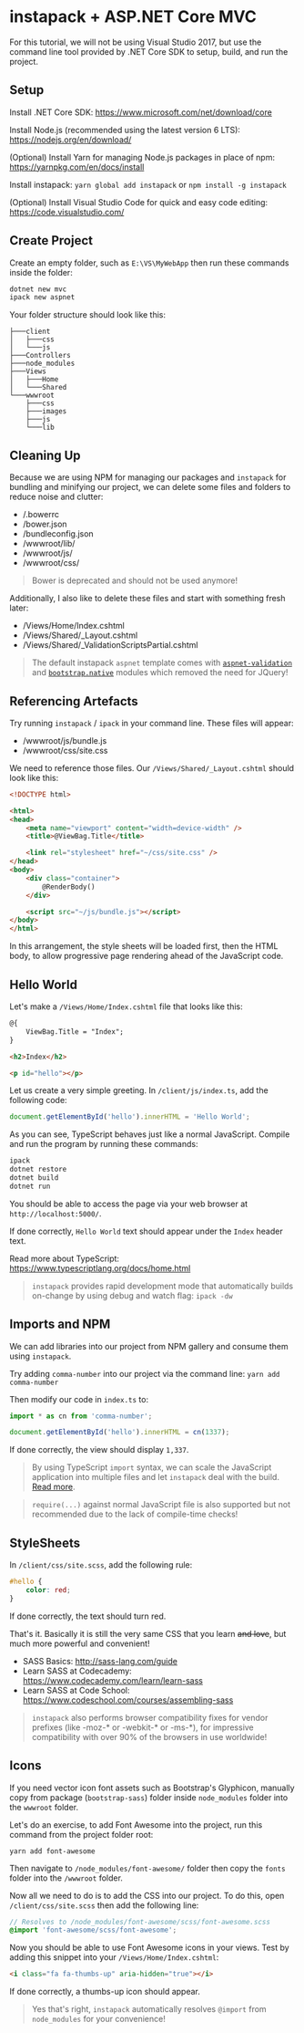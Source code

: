 # instapack + ASP.NET Core MVC

For this tutorial, we will not be using Visual Studio 2017, but use the command line tool provided by .NET Core SDK to setup, build, and run the project.

## Setup

Install .NET Core SDK: https://www.microsoft.com/net/download/core

Install Node.js (recommended using the latest version 6 LTS): https://nodejs.org/en/download/

(Optional) Install Yarn for managing Node.js packages in place of npm: https://yarnpkg.com/en/docs/install

Install instapack: `yarn global add instapack` or `npm install -g instapack`

(Optional) Install Visual Studio Code for quick and easy code editing: https://code.visualstudio.com/

## Create Project

Create an empty folder, such as `E:\VS\MyWebApp` then run these commands inside the folder:

```cmd
dotnet new mvc
ipack new aspnet
```

Your folder structure should look like this:

```
├───client
│   ├───css
│   └───js
├───Controllers
├───node_modules
├───Views
│   ├───Home
│   └───Shared
└───wwwroot
    ├───css
    ├───images
    ├───js
    └───lib
```

## Cleaning Up

Because we are using NPM for managing our packages and `instapack` for bundling and minifying our project, we can delete some files and folders to reduce noise and clutter:

- /.bowerrc
- /bower.json
- /bundleconfig.json
- /wwwroot/lib/
- /wwwroot/js/
- /wwwroot/css/

> Bower is deprecated and should not be used anymore!

Additionally, I also like to delete these files and start with something fresh later:

- /Views/Home/Index.cshtml
- /Views/Shared/_Layout.cshtml
- /Views/Shared/_ValidationScriptsPartial.cshtml

> The default instapack `aspnet` template comes with [`aspnet-validation`](https://github.com/ryanelian/aspnet-validation) and [`bootstrap.native`](https://github.com/thednp/bootstrap.native) modules which removed the need for JQuery!

## Referencing Artefacts

Try running `instapack` / `ipack` in your command line. These files will appear:

- /wwwroot/js/bundle.js
- /wwwroot/css/site.css

We need to reference those files. Our `/Views/Shared/_Layout.cshtml` should look like this:

```html
<!DOCTYPE html>

<html>
<head>
    <meta name="viewport" content="width=device-width" />
    <title>@ViewBag.Title</title>

    <link rel="stylesheet" href="~/css/site.css" />
</head>
<body>
    <div class="container">
        @RenderBody()
    </div>

    <script src="~/js/bundle.js"></script>
</body>
</html>
```

In this arrangement, the style sheets will be loaded first, then the HTML body, to allow progressive page rendering ahead of the JavaScript code.

## Hello World

Let's make a `/Views/Home/Index.cshtml` file that looks like this:

```html
@{
    ViewBag.Title = "Index";
}

<h2>Index</h2>

<p id="hello"></p>
```

Let us create a very simple greeting. In `/client/js/index.ts`, add the following code:

```ts
document.getElementById('hello').innerHTML = 'Hello World';
```

As you can see, TypeScript behaves just like a normal JavaScript. Compile and run the program by running these commands:

```cmd
ipack
dotnet restore
dotnet build
dotnet run
```

You should be able to access the page via your web browser at `http://localhost:5000/`.

If done correctly, `Hello World` text should appear under the `Index` header text.

Read more about TypeScript: https://www.typescriptlang.org/docs/home.html

> `instapack` provides rapid development mode that automatically builds on-change by using debug and watch flag: `ipack -dw`

## Imports and NPM

We can add libraries into our project from NPM gallery and consume them using `instapack`.

Try adding `comma-number` into our project via the command line: `yarn add comma-number`

Then modify our code in `index.ts` to:

```ts
import * as cn from 'comma-number';

document.getElementById('hello').innerHTML = cn(1337);
```

If done correctly, the view should display `1,337`.

> By using TypeScript `import` syntax, we can scale the JavaScript application into multiple files and let `instapack` deal with the build. [Read more](https://www.typescriptlang.org/docs/handbook/modules.html).

> `require(...)` against normal JavaScript file is also supported but not recommended due to the lack of compile-time checks!

## StyleSheets

In `/client/css/site.scss`, add the following rule:

```css
#hello {
    color: red;
}
```

If done correctly, the text should turn red.

That's it. Basically it is still the very same CSS that you learn ~~and love~~, but much more powerful and convenient!

- SASS Basics: http://sass-lang.com/guide
- Learn SASS at Codecademy: https://www.codecademy.com/learn/learn-sass
- Learn SASS at Code School: https://www.codeschool.com/courses/assembling-sass

> `instapack` also performs browser compatibility fixes for vendor prefixes (like -moz-* or -webkit-* or -ms-*), for impressive compatibility with over 90% of the browsers in use worldwide!

## Icons

If you need vector icon font assets such as Bootstrap's Glyphicon, manually copy from package (`bootstrap-sass`) folder inside `node_modules` folder into the `wwwroot` folder.

Let's do an exercise, to add Font Awesome into the project, run this command from the project folder root:

`yarn add font-awesome`

Then navigate to `/node_modules/font-awesome/` folder then copy the `fonts` folder into the `/wwwroot` folder.

Now all we need to do is to add the CSS into our project. To do this, open `/client/css/site.scss` then add the following line:

```scss
// Resolves to /node_modules/font-awesome/scss/font-awesome.scss
@import 'font-awesome/scss/font-awesome';
```

Now you should be able to use Font Awesome icons in your views. Test by adding this snippet into your `/Views/Home/Index.cshtml`:

```html
<i class="fa fa-thumbs-up" aria-hidden="true"></i>
```

If done correctly, a thumbs-up icon should appear.

> Yes that's right, `instapack` automatically resolves `@import` from `node_modules` for your convenience!
